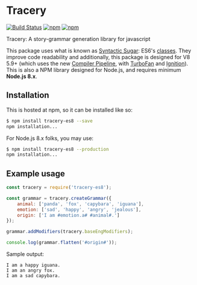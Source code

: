 # Tracery

[![Build Status](https://travis-ci.org/kyranet/tracery.svg?branch=master)](https://travis-ci.org/kyranet/tracery)
[![npm](https://img.shields.io/npm/v/tracery-es8.svg?maxAge=3600)](https://www.npmjs.com/package/tracery-es8)
[![npm](https://img.shields.io/npm/dt/tracery-es8.svg?maxAge=3600)](https://www.npmjs.com/package/tracery-es8)

Tracery: A story-grammar generation library for javascript

This package uses what is known as [Syntactic Sugar](https://en.wikipedia.org/wiki/Syntactic_sugar): ES6's [classes](https://developer.mozilla.org/en-US/docs/Web/JavaScript/Reference/Classes). They improve code readability and additionally, this package is designed for V8 5.9+ (which uses the new [Compiler Pipeline](https://en.wikipedia.org/wiki/Compiler), with [TurboFan](https://github.com/v8/v8/wiki/TurboFan) and [Ignition](https://github.com/v8/v8/wiki/Interpreter)). This is also a NPM library designed for Node.js, and requires minimum **Node.js 8.x**.

## Installation

This is hosted at npm, so it can be installed like so:

```bash
$ npm install tracery-es8 --save
npm installation...
```

For Node.js 8.x folks, you may use:

```bash
$ npm install tracery-es8 --production
npm installation...
```

## Example usage

```javascript
const tracery = require('tracery-es8');

const grammar = tracery.createGrammar({
    animal: ['panda', 'fox', 'capybara', 'iguana'],
    emotion: ['sad', 'happy', 'angry', 'jealous'],
    origin: ['I am #emotion.a# #animal#.']
});

grammar.addModifiers(tracery.baseEngModifiers);

console.log(grammar.flatten('#origin#'));
```

Sample output:

```plaintext
I am a happy iguana.
I am an angry fox.
I am a sad capybara.
```
